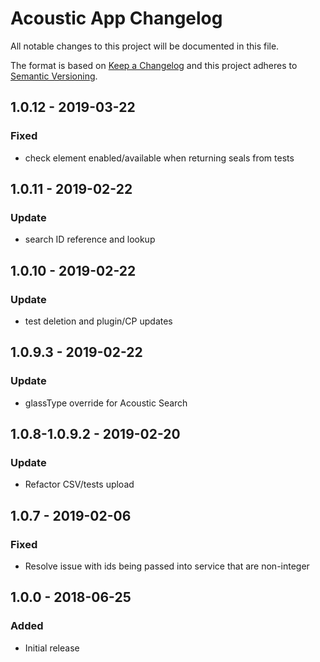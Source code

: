 # Acoustic App Changelog

All notable changes to this project will be documented in this file.

The format is based on [Keep a Changelog](http://keepachangelog.com/) and this project adheres to [Semantic Versioning](http://semver.org/).

## 1.0.12 - 2019-03-22
### Fixed
- check element enabled/available when returning seals from tests

## 1.0.11 - 2019-02-22
### Update
- search ID reference and lookup

## 1.0.10 - 2019-02-22
### Update
- test deletion and plugin/CP updates

## 1.0.9.3 - 2019-02-22
### Update
- glassType override for Acoustic Search

## 1.0.8-1.0.9.2 - 2019-02-20
### Update
- Refactor CSV/tests upload

## 1.0.7 - 2019-02-06
### Fixed
- Resolve issue with ids being passed into service that are non-integer


## 1.0.0 - 2018-06-25
### Added
- Initial release
